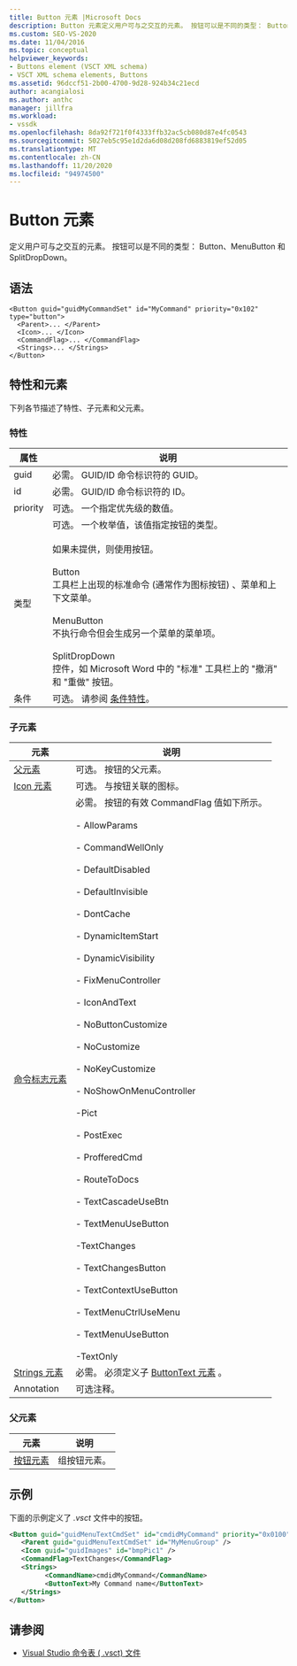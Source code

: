 ```yaml
---
title: Button 元素 |Microsoft Docs
description: Button 元素定义用户可与之交互的元素。 按钮可以是不同的类型： Button、MenuButton 和 SplitDropDown。
ms.custom: SEO-VS-2020
ms.date: 11/04/2016
ms.topic: conceptual
helpviewer_keywords:
- Buttons element (VSCT XML schema)
- VSCT XML schema elements, Buttons
ms.assetid: 96dccf51-2b00-4700-9d28-924b34c21ecd
author: acangialosi
ms.author: anthc
manager: jillfra
ms.workload:
- vssdk
ms.openlocfilehash: 8da92f721f0f4333ffb32ac5cb080d87e4fc0543
ms.sourcegitcommit: 5027eb5c95e1d2da6d08d208fd6883819ef52d05
ms.translationtype: MT
ms.contentlocale: zh-CN
ms.lasthandoff: 11/20/2020
ms.locfileid: "94974500"
---
```

# <a name="button-element"></a>Button 元素
定义用户可与之交互的元素。 按钮可以是不同的类型： Button、MenuButton 和 SplitDropDown。

## <a name="syntax"></a>语法

```
<Button guid="guidMyCommandSet" id="MyCommand" priority="0x102" type="button">
  <Parent>... </Parent>
  <Icon>... </Icon>
  <CommandFlag>... </CommandFlag>
  <Strings>... </Strings>
</Button>
```

## <a name="attributes-and-elements"></a>特性和元素
 下列各节描述了特性、子元素和父元素。

### <a name="attributes"></a>特性

|属性|说明|
|---------------|-----------------|
|guid|必需。 GUID/ID 命令标识符的 GUID。|
|id|必需。 GUID/ID 命令标识符的 ID。|
|priority|可选。 一个指定优先级的数值。|
|类型|可选。 一个枚举值，该值指定按钮的类型。<br /><br /> 如果未提供，则使用按钮。<br /><br /> Button<br /> 工具栏上出现的标准命令 (通常作为图标按钮) 、菜单和上下文菜单。<br /><br /> MenuButton<br /> 不执行命令但会生成另一个菜单的菜单项。<br /><br /> SplitDropDown<br /> 控件，如 Microsoft Word 中的 "标准" 工具栏上的 "撤消" 和 "重做" 按钮。|
|条件|可选。 请参阅 [条件特性](../extensibility/vsct-xml-schema-conditional-attributes.md)。|

### <a name="child-elements"></a>子元素

|元素|说明|
|-------------|-----------------|
|[父元素](../extensibility/parent-element.md)|可选。 按钮的父元素。|
|[Icon 元素](../extensibility/icon-element.md)|可选。 与按钮关联的图标。|
|[命令标志元素](../extensibility/command-flag-element.md)|必需。 按钮的有效 CommandFlag 值如下所示。<br /><br /> - AllowParams<br /><br /> - CommandWellOnly<br /><br /> - DefaultDisabled<br /><br /> - DefaultInvisible<br /><br /> - DontCache<br /><br /> - DynamicItemStart<br /><br /> - DynamicVisibility<br /><br /> - FixMenuController<br /><br /> - IconAndText<br /><br /> - NoButtonCustomize<br /><br /> - NoCustomize<br /><br /> - NoKeyCustomize<br /><br /> - NoShowOnMenuController<br /><br /> -Pict<br /><br /> - PostExec<br /><br /> - ProfferedCmd<br /><br /> - RouteToDocs<br /><br /> - TextCascadeUseBtn<br /><br /> - TextMenuUseButton<br /><br /> -TextChanges<br /><br /> - TextChangesButton<br /><br /> - TextContextUseButton<br /><br /> - TextMenuCtrlUseMenu<br /><br /> - TextMenuUseButton<br /><br /> -TextOnly|
|[Strings 元素](../extensibility/strings-element.md)|必需。 必须定义子 [ButtonText 元素](../extensibility/buttontext-element.md) 。|
|Annotation|可选注释。|

### <a name="parent-elements"></a>父元素

|元素|说明|
|-------------|-----------------|
|[按钮元素](../extensibility/buttons-element.md)|组按钮元素。|

## <a name="example"></a>示例
 下面的示例定义了 *.vsct* 文件中的按钮。

 ```xml
<Button guid="guidMenuTextCmdSet" id="cmdidMyCommand" priority="0x0100" type="Button">
    <Parent guid="guidMenuTextCmdSet" id="MyMenuGroup" />
    <Icon guid="guidImages" id="bmpPic1" />
    <CommandFlag>TextChanges</CommandFlag>
    <Strings>
          <CommandName>cmdidMyCommand</CommandName>
          <ButtonText>My Command name</ButtonText>
    </Strings>
</Button>
 ```

## <a name="see-also"></a>请参阅
- [Visual Studio 命令表 ( .vsct) 文件](../extensibility/internals/visual-studio-command-table-dot-vsct-files.md)
